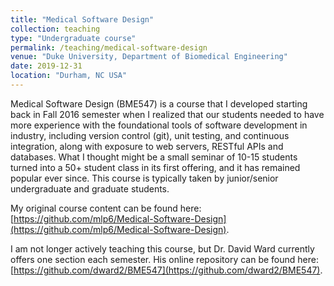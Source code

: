 ```yaml
---
title: "Medical Software Design"
collection: teaching
type: "Undergraduate course"
permalink: /teaching/medical-software-design
venue: "Duke University, Department of Biomedical Engineering"
date: 2019-12-31
location: "Durham, NC USA"
---
```


Medical Software Design (BME547) is a course that I developed starting back in Fall 2016 semester when I realized that our students needed to have more experience with the foundational tools of software development in industry, including version control (git), unit testing, and continuous integration, along with exposure to web servers, RESTful APIs and databases.  What I thought might be a small seminar of 10-15 students turned into a 50+ student class in its first offering, and it has remained popular ever since.  This course is typically taken by junior/senior undergraduate and graduate students.

My original course content can be found here: [https://github.com/mlp6/Medical-Software-Design](https://github.com/mlp6/Medical-Software-Design).  

I am not longer actively teaching this course, but Dr. David Ward currently offers one section each semester.  His online repository can be found here: [https://github.com/dward2/BME547](https://github.com/dward2/BME547).

